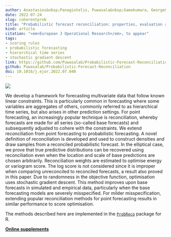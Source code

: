 ```yaml
---
author: Anastasios&nbsp;Panagiotelis, Puwasala&nbsp;Gamakumara, George&nbsp;Athanasopoulos and&nbsp;Rob&nbsp;J&nbsp;Hyndman
date: 2022-07-24
slug: coherentprob
title: "Probabilistic forecast reconciliation: properties, evaluation and score optimisation"
kind: article
citation: "<em>European J Operational Research</em>, to appear"
tags:
- scoring rules
- probabilistic forecasting
- hierarchical time series
- stochastic gradient descent
link: https://github.com/PuwasalaG/Probabilistic-Forecast-Reconciliation/raw/master/Paper_EJOR_R1_submitted_latex/ProbabilisticReconciliationR1.pdf
github: PuwasalaG/Probabilistic-Forecast-Reconciliation
doi: 10.1016/j.ejor.2022.07.040
---
```


![](/img/featured.jpg)


We develop a framework for forecasting multivariate data that follow known linear constraints. This is particularly common in forecasting where some variables are aggregates of others, commonly referred to as hierarchical time series, but also arises in other prediction settings. For point forecasting, an increasingly popular technique is reconciliation, whereby forecasts are made for all series (so-called base forecasts) and subsequently adjusted to cohere with the constraints. We extend reconciliation from point forecasting to probabilistic forecasting. A novel definition of reconciliation is developed and used to construct densities and draw samples from a reconciled probabilistic forecast. In the elliptical case, we prove that true predictive distributions can be recovered using reconciliation even when the location and scale of base predictions are chosen arbitrarily. Reconciliation weights are estimated to optimise energy or variogram score. The log score is not considered since it is improper when comparing unreconciled to reconciled forecasts, a result also proved in this paper. Due to randomness in the objective function, optimisation uses stochastic gradient descent. This method improves upon base forecasts in simulated and empirical data, particularly when the base forecasting models are severely misspecified. For milder misspecification, extending popular reconciliation methods for point forecasting results in similar performance to score optimisation.

The methods described here are implemented in the [`ProbReco`](https://github.com/anastasiospanagiotelis/ProbReco) package for R.

[**Online supplements**](https://github.com/PuwasalaG/Probabilistic-Forecast-Reconciliation/)
